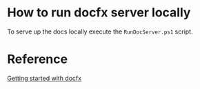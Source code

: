 # How to run docfx server locally

To serve up the docs locally execute the `RunDocServer.ps1` script.

# Reference

[Getting started with docfx](https://dotnet.github.io/docfx/tutorial/docfx_getting_started.html)